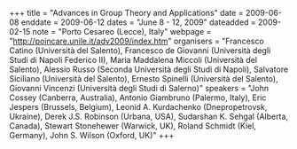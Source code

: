 +++
title = "Advances in Group Theory and Applications"
date = 2009-06-08
enddate = 2009-06-12
dates = "June 8 - 12, 2009"
dateadded = 2009-02-15
note = "Porto Cesareo (Lecce), Italy"
webpage = "http://poincare.unile.it/adv2009/index.htm"
organisers = "Francesco Catino (Università del Salento), 
Francesco de Giovanni (Università degli Studi di Napoli Federico II), 
Maria Maddalena Miccoli (Università del Salento), 
Alessio Russo (Seconda Università degli Studi di Napoli), 
Salvatore Siciliano (Università del Salento), 
Ernesto Spinelli (Università del Salento), 
Giovanni Vincenzi (Università degli Studi di Salerno)"
speakers = "John Cossey (Canberra, Australia), Antonio Giambruno (Palermo, Italy), Eric Jespers (Brussels, Belgium), Leonid A. Kurdachenko (Dnepropetrovsk, Ukraine),
Derek J.S. Robinson (Urbana, USA), Sudarshan K. Sehgal (Alberta, Canada),
Stewart Stonehewer (Warwick, UK), Roland Schmidt (Kiel, Germany),
John S. Wilson (Oxford, UK)"
+++
